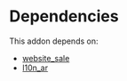 # Dependencies

This addon depends on:

- [website_sale](https://github.com/bringout/oca-ocb-sale/tree/3e269fa48ad4d81d3305977a3a962b1dc0f75ef3/odoo-bringout-oca-ocb-website_sale)
- [l10n_ar](https://github.com/bringout/oca-ocb-l10n_americas/tree/718fe1d61c7c6b442489c1c1710688d9e61b3c9c/odoo-bringout-oca-ocb-l10n_ar)
